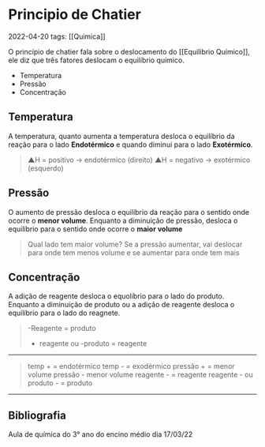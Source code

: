 # Principio de Chatier
2022-04-20
tags: [[Quimica]]

O princípio de chatier fala sobre o deslocamento do [[Equilibrio Químico]], ele diz que três fatores deslocam o equilíbrio químico.
* Temperatura
* Pressão
* Concentração

## Temperatura
A temperatura, quanto aumenta a temperatura desloca o equilíbrio da reação para o lado **Endotérmico** e quando diminui para o lado **Exotérmico**.

>▲H =  positivo → endotérmico (direito)
>▲H =  negativo → exotérmico (esquerdo)

## Pressão
O aumento de pressão desloca o equilíbrio da reação para o sentido onde ocorre o **menor volume**. Enquanto a diminuição de pressão, desloca o equilíbrio para o sentido onde ocorre o **maior volume**

> Qual lado tem maior volume?
> Se a pressão aumentar, vai deslocar para onde tem menos volume e se aumentar para onde tem mais

## Concentração

A adição de reagente desloca o equolíbrio para o lado do produto. Enquanto a diminuição de produto ou a adição de reagente desloca o equilíbrio para o lado do reagnete.

>  -Reagente = produto
>  + reagente ou -produto = reagente

--------------------------------------------

> temp +  = endotérmico
> temp - = exodérmico
> pressão + = menor volume
>  pressão - menor volume
> reagente - = reagente
> reagente -  ou  produto -  = produto

-----------------------------------------------
## Bibliografia

Aula de química do 3° ano do encino médio dia 17/03/22  